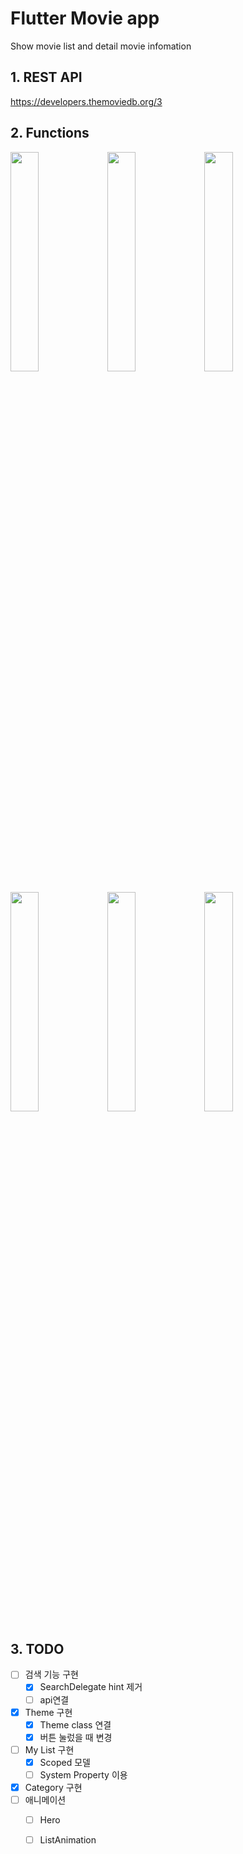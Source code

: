# Flutter Movie app

Show movie list and detail movie infomation

## 1. REST API

https://developers.themoviedb.org/3


## 2. Functions

<img src="https://user-images.githubusercontent.com/35194820/67774702-32c59900-faa1-11e9-918c-7a9f08f1651a.gif" width="30%">   <img src="https://user-images.githubusercontent.com/35194820/67773701-7ae3bc00-fa9f-11e9-8232-82752169a3a6.png" width="30%">   <img src="https://user-images.githubusercontent.com/35194820/67773702-7b7c5280-fa9f-11e9-918e-522ebdbbd41c.png" width="30%">

<img src="https://user-images.githubusercontent.com/35194820/67773704-7b7c5280-fa9f-11e9-9e68-ca0cea474356.png" width="30%">   <img src="https://user-images.githubusercontent.com/35194820/67773705-7b7c5280-fa9f-11e9-9bec-fd6fedef95ba.png" width="30%">   <img src="https://user-images.githubusercontent.com/35194820/67773707-7b7c5280-fa9f-11e9-8311-a4ec3ec0b052.png" width="30%">

## 3. TODO

- [ ] 검색 기능 구현
    - [x] SearchDelegate hint 제거
    - [ ] api연결
- [x] Theme 구현
    - [x] Theme class 연결
    - [x] 버튼 눌렀을 때 변경
- [ ] My List 구현
    - [x] Scoped 모델 
    - [ ] System Property 이용
- [x] Category 구현
- [ ] 애니메이션
    - [ ] Hero
    - [ ] ListAnimation


